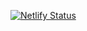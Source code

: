 [![Netlify Status](https://api.netlify.com/api/v1/badges/b59a5c40-ff93-4a19-86b6-62ae06b2d611/deploy-status)](https://slide-react-project.netlify.app/)
